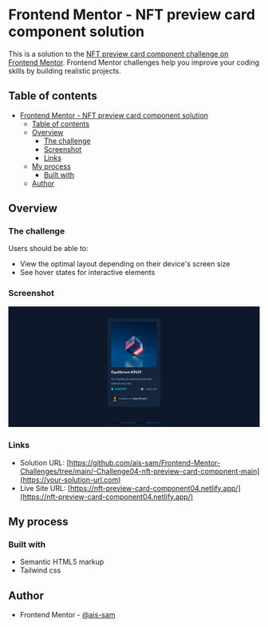 # Frontend Mentor - NFT preview card component solution

This is a solution to the [NFT preview card component challenge on Frontend Mentor](https://www.frontendmentor.io/challenges/nft-preview-card-component-SbdUL_w0U). Frontend Mentor challenges help you improve your coding skills by building realistic projects. 

## Table of contents

- [Frontend Mentor - NFT preview card component solution](#frontend-mentor---nft-preview-card-component-solution)
  - [Table of contents](#table-of-contents)
  - [Overview](#overview)
    - [The challenge](#the-challenge)
    - [Screenshot](#screenshot)
    - [Links](#links)
  - [My process](#my-process)
    - [Built with](#built-with)
  - [Author](#author)


## Overview

### The challenge

Users should be able to:

- View the optimal layout depending on their device's screen size
- See hover states for interactive elements

### Screenshot

![](./screenshot.png)



### Links

- Solution URL: [https://github.com/ais-sam/Frontend-Mentor-Challenges/tree/main/-Challenge04-nft-preview-card-component-main](https://your-solution-url.com)
- Live Site URL: [https://nft-preview-card-component04.netlify.app/](https://nft-preview-card-component04.netlify.app/)

## My process

### Built with

- Semantic HTML5 markup
- Tailwind css


## Author

- Frontend Mentor - [@ais-sam](https://www.frontendmentor.io/profile/ais-sam)



